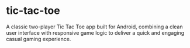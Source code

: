 # tic-tac-toe
A classic two-player Tic Tac Toe app built for Android, combining a clean user interface with responsive game logic to deliver a quick and engaging casual gaming experience.

